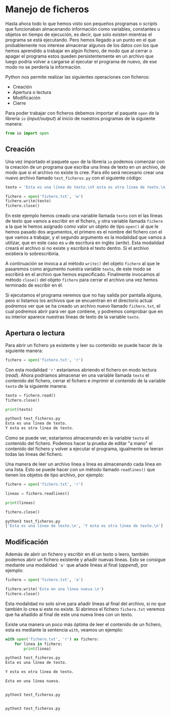 # Manejo de ficheros

Hasta ahora todo lo que hemos visto son pequeños programas o *scripts* que funcionaban almacenando información como variables, constantes u objetos en tiempo de ejecución, es decir, que solo existen mientras el programa se está ejecutando. Pero hemos llegado a un punto en el que probablemente nos interese almacenar algunos de los datos con los que hemos aprendido a trabajar en algún fichero, de modo que al cerrar o apagar el programa estos queden persistentemente en un archivo que luego podría volver a cargarse al ejecutar el programa de nuevo, de ese modo no se perdería la información.

Python nos permite realizar las siguientes operaciones con ficheros:

* Creación
* Apertura o lectura
* Modificación
* Cierre

Para poder trabajar con ficheros debemos importar el paquete `open` de la librería `io` (*input/output*) al inicio de nuestros programas de la siguiente manera:

```python
from io import open
```

## Creación

Una vez importado el paquete `open` de la librería `io` podemos comenzar con la creación de un programa que escriba una línea de texto en un archivo, de modo que si el archivo no existe lo cree. Para ello será necesario crear una nuevo archivo llamado `test_ficheros.py` con el siguiente código:

```python
texto = 'Esta es una línea de texto.\nY esta es otra línea de texto.\n'

fichero = open('fichero.txt', 'w')
fichero.write(texto)
fichero.close()
```

En este ejemplo hemos creado una variable llamada `texto` con el las líneas de texto que vamos a escribir en el fichero, y otra variable llamada `fichero` a la que le hemos asignado como valor un objeto de tipo `open()` al que le hemos pasado dos argumentos, el primero es el nombre del fichero con el que vamos a trabajar, y el segundo argumento es la modalidad que vamos a utilizar, que en este caso es `w` de escritura en inglés (*write*). Esta modalidad creará el archivo si no existe y escribirá el texto dentro. Si el archivo existiera lo sobrescribiría.

A continuación se invoca a al método `write()` del objeto `fichero` al que le pasaremos como argumento nuestra variable `texto`, de este modo se escribirá en el archivo que hemos especificado. Finalmente invocamos al método `close()` del objeto `fichero` para cerrar el archivo una vez hemos terminado de escribir en él.

Si ejecutamos el programa veremos que no hay salida por pantalla alguna, pero si listamos los archivos que se encuentran en el directorio actual podremos ver que se ha creado un archivo nuevo llamado `fichero.txt`, el cual podremos abrir para ver que contiene, y podremos comprobar que en su interior aparece nuestras líneas de texto de la variable `texto`.

## Apertura o lectura

Para abrir un fichero ya existente y leer su contenido se puede hacer de la siguiente manera:

```python
fichero = open('fichero.txt', 'r')
```

Con esta modalidad `'r'` estaríamos abriendo el fichero en modo lectura (*read*). Ahora podríamos almacenar en una variable llamada `texto` el contenido del fichero, cerrar el fichero e imprimir el contenido de la variable `texto` de la siguiente manera:

```python
texto = fichero.read()
fichero.close()

print(texto)
```
```bash
python3 test_ficheros.py
Esta es una línea de texto.
Y esta es otra línea de texto.
```

Como se puede ver, estaríamos almacenando en la variable `texto` el contenido del fichero. Podemos hacer la prueba de editar "a mano" el contenido del fichero y volver a ejecutar el programa, igualmente se leeran todas las lineas del fichero.

Una manera de leer un archivo línea a línea es almacenando cada línea en una lista. Esto se puede hacer con un método llamado `readlines()` que tienen los objetos de tipo archivo, por ejemplo:

```python
fichero = open('fichero.txt', 'r')

lineas = fichero.readlines()

print(lineas)

fichero.close()
```
```bash
python3 test_ficheros.py
['Esta es una línea de texto.\n', 'Y esta es otra línea de texto.\n']
```

## Modificación

Además de abrir un fichero y escribir en él un texto o leero, también podemos abrir un fichero existente y añadir nuevas líneas. Esto se consigue mediante una modalidad `'a'` que añade líneas al final (*append*), por ejemplo:

```python
fichero = open('fichero.txt', 'a')

fichero.write('Esta en una línea nueva.\n')
fichero.close()
```

Esta modalidad no solo sirve para añadir líneas al final del archivo, si no que también lo crea si este no existe. Si abrimos el fichero `fichero.txt` veremos que ha añadido al final de este una nueva línea con un texto.

Existe una manera un poco más óptima de leer el contenido de un fichero, esta es mediante la sentencia `with`, veamos un ejemplo:

```python
with open('fichero.txt', 'r') as fichero:
    for linea in fichero:
        print(linea)
```
```bash
python3 test_ficheros.py
Esta es una línea de texto.

Y esta es otra línea de texto.

Esta en una línea nueva.

```



```python

```
```bash
python3 test_ficheros.py

```



```python

```
```bash
python3 test_ficheros.py

```

